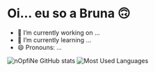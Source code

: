 <h1 aling="center"> Oi... eu so a Bruna 🙃</h1>


- 🔭 I’m currently working on ...
- 🌱 I’m currently learning ...
- 😄 Pronouns: ...

![nOpfiNe GitHub stats](https://github-readme-stats.vercel.app/api?username=nOpfiNe&show_icons=true&theme=radical)
![Most Used Languages](https://github-readme-stats.vercel.app/api/top-langs/?username=nOpfiNe&layout=compact&langs_count=7&theme=dracula)
